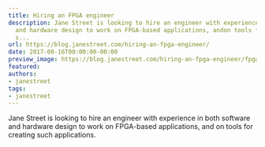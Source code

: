 ```yaml
---
title: Hiring an FPGA engineer
description: Jane Street is looking to hire an engineer with experience in bothsoftware
  and hardware design to work on FPGA-based applications, andon tools for creating
  s...
url: https://blog.janestreet.com/hiring-an-fpga-engineer/
date: 2017-08-16T00:00:00-00:00
preview_image: https://blog.janestreet.com/hiring-an-fpga-engineer/fpga_hiring.jpg
featured:
authors:
- janestreet
tags:
- janestreet
---
```


<p>Jane Street is looking to hire an engineer with experience in both
software and hardware design to work on FPGA-based applications, and
on tools for creating such applications.</p>


